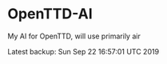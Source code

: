# OpenTTD-AI
My AI for OpenTTD, will use primarily air

Latest backup: Sun Sep 22 16:57:01 UTC 2019
